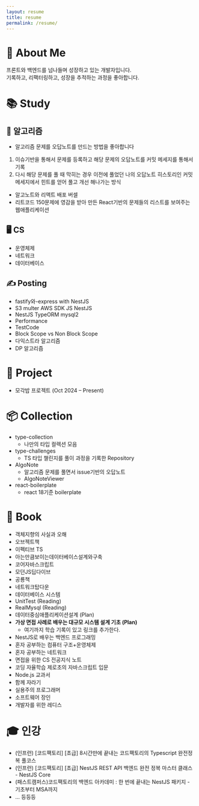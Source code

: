 ```yaml
---
layout: resume
title: resume
permalink: /resume/
---
```


# 👋 About Me

프론트와 백엔드를 넘나들며 성장하고 있는 개발자입니다.  
기록하고, 리팩터링하고, 성장을 추적하는 과정을 좋아합니다.


# 📚 Study

## 🧠 알고리즘

- 알고리즘 문제를 오답노트를 만드는 방법을 좋아합니다
1. 이슈기반을 통해서 문제를 등록하고 해당 문제의 오답노트를 커밋 메세지를 통해서 기록
2. 다시 해당 문제를 풀 때 막히는 경우 이전에 풀었던 나의 오답노트 히스토리인 커밋 메세지에서 힌트를 얻어 풀고 개선 해나가는 방식
- 알고노트와 리액트 배포 버셀
- 리트코드 150문제에 영감을 받아 만든 React기반의 문제들의 리스트를 보여주는 웹애플리케이션

## 🖥️  CS

- 운영체제
- 네트워크
- 데이터베이스

## ✍️ Posting

- fastify와-express with NestJS
- S3 multer AWS SDK JS NestJS
- NestJS TypeORM mysql2
- Performance
- TestCode
- Block Scope vs Non Block Scope
- 다익스트라 알고리즘
- DP 알고리즘

# 🚀 Project

- 모각밥 프로젝트 (Oct 2024 – Present)

# 📦 Collection

- type-collection
	- 나만의 타입 컬렉션 모음
- type-challenges
	- TS 타입 챌린지를 풀이 과정을 기록한 Repository
- AlgoNote
	- 알고리즘 문제를 풀면서 issue기반의 오답노트
	- AlgoNoteViewer
- react-boilerplate
	- react 18기준 boilerplate

# 📖 Book

- 객체지향의 사실과 오해
- 오브젝트책
- 이펙티브 TS
- 아는만큼보이는데이터베이스설계와구축
- 코어자바스크립트
- 모던JS딥다이브
- 공룡책
- 네트워크탑다운
- 데이터베이스 시스템
- UnitTest (Reading)
- RealMysql (Reading)
- 데이터중심애플리케이션설계 (Plan)
- **가상 면접 사례로 배우는 대규모 시스템 설계 기초 (Plan)**
	- 여기까지 학습 기록이 있고 링크를 추가한다.
- NestJS로 배우는 백엔드 프로그래밍
- 혼자 공부하는 컴퓨터 구조+운영체제
- 혼자 공부하는 네트워크
- 면접을 위한 CS 전공지식 노트
- 코딩 자율학습 제로초의 자바스크립트 입문
- Node.js 교과서
- 함께 자라기
- 실용주의 프로그래머
- 소프트웨어 장인
- 개발자를 위한 레디스

# 🎓 인강

- (인프런) [코드팩토리] [초급] 8시간만에 끝내는 코드팩토리의 Typescript 완전정복 풀코스
- (인프런) [코드팩토리] [초급] NestJS REST API 백엔드 완전 정복 마스터 클래스 - NestJS Core
- (패스트캠퍼스)코드팩토리의 백엔드 아카데미 : 한 번에 끝내는 NestJS 패키지 - 기초부터 MSA까지
- ... 등등등


